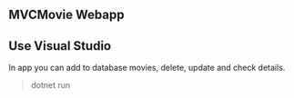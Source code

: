 ## MVCMovie Webapp
## Use Visual Studio

In app you can add to database movies, delete, update and check details.

> dotnet run